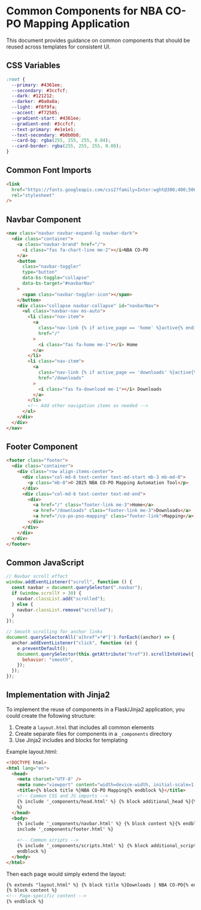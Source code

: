 # Common Components for NBA CO-PO Mapping Application

This document provides guidance on common components that should be reused across templates for consistent UI.

## CSS Variables

```css
:root {
  --primary: #4361ee;
  --secondary: #3ccfcf;
  --dark: #121212;
  --darker: #0a0a0a;
  --light: #f8f9fa;
  --accent: #f72585;
  --gradient-start: #4361ee;
  --gradient-end: #3ccfcf;
  --text-primary: #e1e1e1;
  --text-secondary: #b0b0b0;
  --card-bg: rgba(255, 255, 255, 0.04);
  --card-border: rgba(255, 255, 255, 0.08);
}
```

## Common Font Imports

```html
<link
  href="https://fonts.googleapis.com/css2?family=Inter:wght@300;400;500;600;700&family=Poppins:wght@300;400;500;600;700&display=swap"
  rel="stylesheet"
/>
```

## Navbar Component

```html
<nav class="navbar navbar-expand-lg navbar-dark">
  <div class="container">
    <a class="navbar-brand" href="/">
      <i class="fas fa-chart-line me-2"></i>NBA CO-PO
    </a>
    <button
      class="navbar-toggler"
      type="button"
      data-bs-toggle="collapse"
      data-bs-target="#navbarNav"
    >
      <span class="navbar-toggler-icon"></span>
    </button>
    <div class="collapse navbar-collapse" id="navbarNav">
      <ul class="navbar-nav ms-auto">
        <li class="nav-item">
          <a
            class="nav-link {% if active_page == 'home' %}active{% endif %}"
            href="/"
          >
            <i class="fas fa-home me-1"></i> Home
          </a>
        </li>
        <li class="nav-item">
          <a
            class="nav-link {% if active_page == 'downloads' %}active{% endif %}"
            href="/downloads"
          >
            <i class="fas fa-download me-1"></i> Downloads
          </a>
        </li>
        <!-- Add other navigation items as needed -->
      </ul>
    </div>
  </div>
</nav>
```

## Footer Component

```html
<footer class="footer">
  <div class="container">
    <div class="row align-items-center">
      <div class="col-md-6 text-center text-md-start mb-3 mb-md-0">
        <p class="mb-0">© 2025 NBA CO-PO Mapping Automation Tool</p>
      </div>
      <div class="col-md-6 text-center text-md-end">
        <div>
          <a href="/" class="footer-link me-3">Home</a>
          <a href="/downloads" class="footer-link me-3">Downloads</a>
          <a href="/co-po-pso-mapping" class="footer-link">Mapping</a>
        </div>
      </div>
    </div>
  </div>
</footer>
```

## Common JavaScript

```javascript
// Navbar scroll effect
window.addEventListener("scroll", function () {
  const navbar = document.querySelector(".navbar");
  if (window.scrollY > 30) {
    navbar.classList.add("scrolled");
  } else {
    navbar.classList.remove("scrolled");
  }
});

// Smooth scrolling for anchor links
document.querySelectorAll('a[href^="#"]').forEach((anchor) => {
  anchor.addEventListener("click", function (e) {
    e.preventDefault();
    document.querySelector(this.getAttribute("href")).scrollIntoView({
      behavior: "smooth",
    });
  });
});
```

## Implementation with Jinja2

To implement the reuse of components in a Flask/Jinja2 application, you could create the following structure:

1. Create a `layout.html` that includes all common elements
2. Create separate files for components in a `_components` directory
3. Use Jinja2 includes and blocks for templating

Example layout.html:

```html
<!DOCTYPE html>
<html lang="en">
  <head>
    <meta charset="UTF-8" />
    <meta name="viewport" content="width=device-width, initial-scale=1.0" />
    <title>{% block title %}NBA CO-PO Mapping{% endblock %}</title>
    <!-- Common CSS and JS imports -->
    {% include '_components/head.html' %} {% block additional_head %}{% endblock
    %}
  </head>
  <body>
    {% include '_components/navbar.html' %} {% block content %}{% endblock %} {%
    include '_components/footer.html' %}

    <!-- Common scripts -->
    {% include '_components/scripts.html' %} {% block additional_scripts %}{%
    endblock %}
  </body>
</html>
```

Then each page would simply extend the layout:

```html
{% extends "layout.html" %} {% block title %}Downloads | NBA CO-PO{% endblock %}
{% block content %}
<!-- Page-specific content -->
{% endblock %}
```
